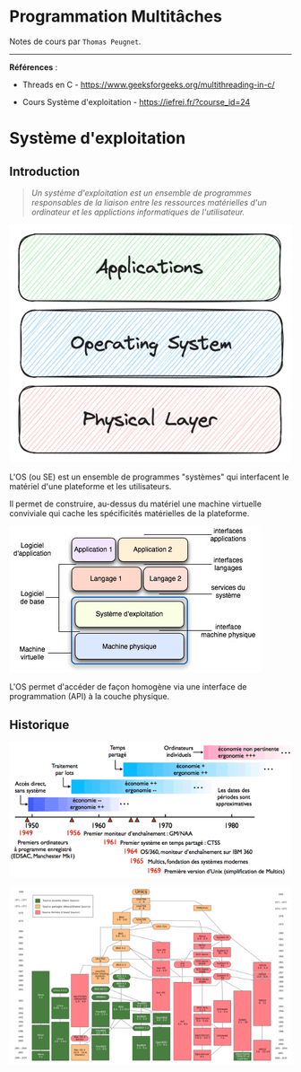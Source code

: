 # Programmation Multitâches

Notes de cours par `Thomas Peugnet`.

---

**Références** :

- Threads en C - https://www.geeksforgeeks.org/multithreading-in-c/

- Cours Système d'exploitation - https://iefrei.fr/?course_id=24

# Système d'exploitation

## Introduction

> *Un système d'exploitation est un ensemble de programmes responsables de la liaison entre les ressources matérielles d'un ordinateur et les applictions informatiques de l'utilisateur.*

![image-20230904085528111](./assets/image-20230904085528111-3810531.png)

L'OS (ou SE) est un ensemble de programmes "systèmes" qui interfacent le matériel d'une plateforme et les utilisateurs.

Il permet de construire, au-dessus du matériel une machine virtuelle conviviale qui cache les spécificités matérielles de la plateforme.

![Organisation d’un système informatique](./assets/niveaux.jpg)

L'OS permet d'accéder de façon homogène via une interface de programmation (API) à la couche physique.

## Historique

![Chronologie simplifiée des premiers systèmes](./assets/chronologie-20230904092702594.gif)

![OS History](./assets/unix_1.png)



